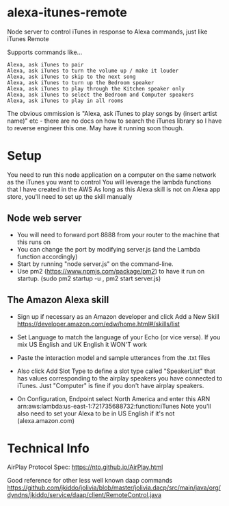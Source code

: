 # alexa-itunes-remote
Node server to control iTunes in response to Alexa commands, just like iTunes Remote

Supports commands like...

    Alexa, ask iTunes to pair
    Alexa, ask iTunes to turn the volume up / make it louder
    Alexa, ask iTunes to skip to the next song
    Alexa, ask iTunes to turn up the Bedroom speaker
    Alexa, ask iTunes to play through the Kitchen speaker only
    Alexa, ask iTunes to select the Bedroom and Computer speakers
    Alexa, ask iTunes to play in all rooms

The obvious ommission is "Alexa, ask iTunes to play songs by (insert artist name)" etc - there are no docs on how to search the iTunes library so I have to reverse engineer this one.  May have it running soon though.

# Setup
You need to run this node application on a computer on the same network as the iTunes you want to control
You will leverage the lambda functions that I have created in the AWS
As long as this Alexa skill is not on Alexa app store, you'll need to set up the skill manually

## Node web server
- You will need to forward port 8888 from your router to the machine that this runs on
- You can change the port by modifying server.js (and the Lambda function accordingly)
- Start by running "node server.js" on the command-line.  
- Use pm2 (https://www.npmjs.com/package/pm2) to have it run on startup. (sudo pm2 startup -u <usertorunas>, pm2 start server.js)

## The Amazon Alexa skill
- Sign up if necessary as an Amazon developer and click Add a New Skill
https://developer.amazon.com/edw/home.html#/skills/list
- Set Language to match the language of your Echo (or vice versa).  If you mix US English and UK English it WON'T work

- Paste the interaction model and sample utterances from the .txt files
- Also click Add Slot Type to define a slot type called "SpeakerList" that has values corresponding to the airplay speakers you have connected to iTunes. Just "Computer" is fine if you don't have airplay speakers.
- On Configuration, Endpoint select North America and enter this ARN
arn:aws:lambda:us-east-1:721735688732:function:iTunes
Note you'll also need to set your Alexa to be in US English if it's not (alexa.amazon.com)

# Technical Info
AirPlay Protocol Spec:
https://nto.github.io/AirPlay.html

Good reference for other less well known daap commands
https://github.com/jkiddo/jolivia/blob/master/jolivia.dacp/src/main/java/org/dyndns/jkiddo/service/daap/client/RemoteControl.java

